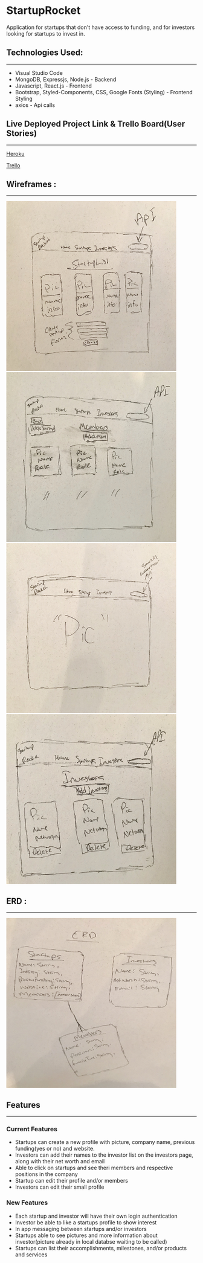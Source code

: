 # StartupRocket 

Application for startups that don't have access to funding, and for investors looking for startups to invest in. 


## Technologies Used:
____
* Visual Studio Code
* MongoDB, Expressjs, Node.js - Backend
* Javascript, React.js - Frontend
* Bootstrap, Styled-Components, CSS, Google Fonts (Styling) - Frontend Styling
* axios - Api calls


## Live Deployed Project Link & Trello Board(User Stories)
___
[Heroku](https://startup-rocket.herokuapp.com/)

[Trello](https://trello.com/b/pfS9qd7v/startuprocket)


## Wireframes :
____

<img src='pics/pic1.jpeg' alt='home' height=450 width=450/>

<img src='pics/Pic2.jpeg' alt='home' height=450 width=450/>

<img src='pics/pic3.jpeg' alt='home' height=450 width=450/>

<img src='pics/pic4.jpeg' alt='home' height=450 width=450/>


## ERD :
___

<img src='pics/pic5.jpeg' alt='home' height=450 width=450/>


## Features
___

### Current Features

* Startups can create a new profile with picture, company name, previous funding(yes or no) and website. 
* Investors can add their names to the investor list on the investors page, along with their net worth and email
* Able to click on startups and see theri members and respective positions in the company
* Startup can edit their profile and/or members
* Investors can edit their small profile

### New Features

* Each startup and investor will have their own login authentication
* Investor be able to like a startups profile to show interest
* In app messaging between startups and/or investors
* Startups able to see pictures and more information about investor(picture already in local databse waiting to be called)
* Startups can list their accomplishments, milestones, and/or products and services
